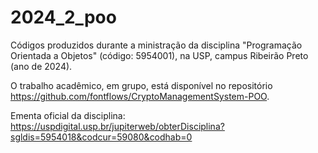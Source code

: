 # 2024_2_poo

Códigos produzidos durante a ministração da disciplina "Programação Orientada a Objetos" (código: 5954001), na USP, campus Ribeirão Preto (ano de 2024).

O trabalho acadêmico, em grupo, está disponível no repositório https://github.com/fontflows/CryptoManagementSystem-POO.

Ementa oficial da disciplina: https://uspdigital.usp.br/jupiterweb/obterDisciplina?sgldis=5954018&codcur=59080&codhab=0
